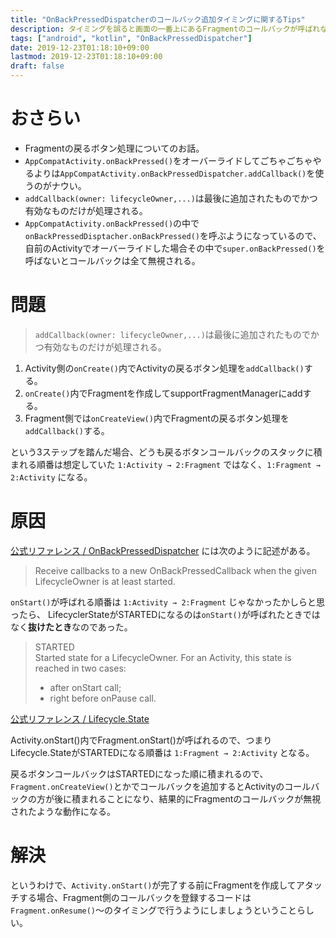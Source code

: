 ```yaml
---
title: "OnBackPressedDispatcherのコールバック追加タイミングに関するTips"
description: タイミングを誤ると画面の一番上にあるFragmentのコールバックが呼ばれないので注意が必要。
tags: ["android", "kotlin", "OnBackPressedDispatcher"]
date: 2019-12-23T01:18:10+09:00
lastmod: 2019-12-23T01:18:10+09:00
draft: false
---
```


# おさらい
- Fragmentの戻るボタン処理についてのお話。
- `AppCompatActivity.onBackPressed()`をオーバーライドしてごちゃごちゃやるよりは`AppCompatActivity.onBackPressedDispatcher.addCallback()`を使うのがナウい。
- `addCallback(owner: lifecycleOwner,...)`は最後に追加されたものでかつ有効なものだけが処理される。
- `AppCompatActivity.onBackPressed()`の中で`onBackPressedDisptacher.onBackPressed()`を呼ぶようになっているので、自前のActivityでオーバーライドした場合その中で`super.onBackPressed()`を呼ばないとコールバックは全て無視される。

# 問題
>`addCallback(owner: lifecycleOwner,...)`は最後に追加されたものでかつ有効なものだけが処理される。

1. Activity側の`onCreate()`内でActivityの戻るボタン処理を`addCallback()`する。
2. `onCreate()`内でFragmentを作成してsupportFragmentManagerにaddする。
3. Fragment側では`onCreateView()`内でFragmentの戻るボタン処理を`addCallback()`する。

という3ステップを踏んだ場合、どうも戻るボタンコールバックのスタックに積まれる順番は想定していた `1:Activity → 2:Fragment` ではなく、`1:Fragment → 2:Activity` になる。

# 原因

[公式リファレンス / OnBackPressedDispatcher](https://developer.android.com/reference/androidx/activity/OnBackPressedDispatcher) には次のように記述がある。

>Receive callbacks to a new OnBackPressedCallback when the given LifecycleOwner is at least started.

`onStart()`が呼ばれる順番は `1:Activity → 2:Fragment` じゃなかったかしらと思ったら、
LifecyclerStateがSTARTEDになるのは`onStart()`が呼ばれたときではなく**抜けたとき**なのであった。

>STARTED  
>Started state for a LifecycleOwner. For an Activity, this state is reached in two cases:  
>- after onStart call;  
>- right before onPause call.

[公式リファレンス / Lifecycle.State](https://developer.android.com/reference/androidx/lifecycle/Lifecycle.State.html#STARTED)

Activity.onStart()内でFragment.onStart()が呼ばれるので、つまりLifecycle.StateがSTARTEDになる順番は `1:Fragment → 2:Activity` となる。

戻るボタンコールバックはSTARTEDになった順に積まれるので、`Fragment.onCreateView()`とかでコールバックを追加するとActivityのコールバックの方が後に積まれることになり、結果的にFragmentのコールバックが無視されたような動作になる。

# 解決
というわけで、`Activity.onStart()`が完了する前にFragmentを作成してアタッチする場合、Fragment側のコールバックを登録するコードは`Fragment.onResume()`～のタイミングで行うようにしましょうということらしい。
